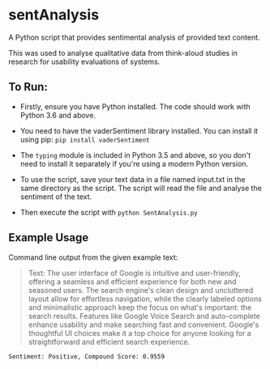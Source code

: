 # sentAnalysis

A Python script that provides sentimental analysis of provided text content.

This was used to analyse qualitative data from think-aloud studies in research for usability evaluations of systems.

## To Run:

- Firstly, ensure you have Python installed. The code should work with Python 3.6 and above.

- You need to have the vaderSentiment library installed. You can install it using pip: `pip install vaderSentiment`

- The `typing` module is included in Python 3.5 and above, so you don't need to install it separately if you're using a modern Python version.

- To use the script, save your text data in a file named input.txt in the same directory as the script. The script will read the file and analyse the sentiment of the text.

- Then execute the script with `python SentAnalysis.py`

## Example Usage

Command line output from the given example text:

> Text: The user interface of Google is intuitive and user-friendly, offering a seamless and efficient experience for both new and seasoned users. The search engine's clean design and uncluttered layout allow for effortless navigation, while the clearly labeled options and minimalistic approach keep the focus on what's important: the search results. Features like Google Voice Search and auto-complete enhance usability and make searching fast and convenient. Google's thoughtful UI choices make it a top choice for anyone looking for a straightforward and efficient search experience.

`Sentiment: Positive, Compound Score: 0.9559`